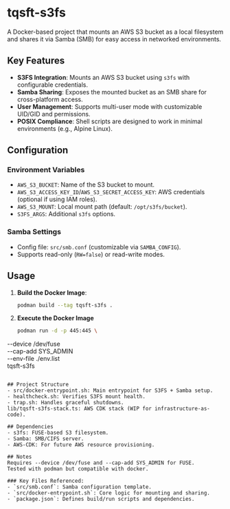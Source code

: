 # tqsft-s3fs

A Docker-based project that mounts an AWS S3 bucket as a local filesystem and shares it via Samba (SMB) for easy access in networked environments.

## Key Features
- **S3FS Integration**: Mounts an AWS S3 bucket using `s3fs` with configurable credentials.
- **Samba Sharing**: Exposes the mounted bucket as an SMB share for cross-platform access.
- **User Management**: Supports multi-user mode with customizable UID/GID and permissions.
- **POSIX Compliance**: Shell scripts are designed to work in minimal environments (e.g., Alpine Linux).

## Configuration
### Environment Variables
- `AWS_S3_BUCKET`: Name of the S3 bucket to mount.
- `AWS_S3_ACCESS_KEY_ID`/`AWS_S3_SECRET_ACCESS_KEY`: AWS credentials (optional if using IAM roles).
- `AWS_S3_MOUNT`: Local mount path (default: `/opt/s3fs/bucket`).
- `S3FS_ARGS`: Additional `s3fs` options.

### Samba Settings
- Config file: `src/smb.conf` (customizable via `SAMBA_CONFIG`).
- Supports read-only (`RW=false`) or read-write modes.

## Usage
1. **Build the Docker Image**:
   ```sh
   podman build --tag tqsft-s3fs .
   ```

2. **Execute the Docker Image**
    ```sh
   podman run -d -p 445:445 \
  --device /dev/fuse \
  --cap-add SYS_ADMIN \
  --env-file ./env.list \
  tqsft-s3fs
  ```

## Project Structure
- src/docker-entrypoint.sh: Main entrypoint for S3FS + Samba setup.
- healthcheck.sh: Verifies S3FS mount health.
- trap.sh: Handles graceful shutdowns.
lib/tqsft-s3fs-stack.ts: AWS CDK stack (WIP for infrastructure-as-code).

## Dependencies
- s3fs: FUSE-based S3 filesystem.
- Samba: SMB/CIFS server.
- AWS-CDK: For future AWS resource provisioning.

## Notes
Requires --device /dev/fuse and --cap-add SYS_ADMIN for FUSE.
Tested with podman but compatible with docker.

### Key Files Referenced:
- `src/smb.conf`: Samba configuration template.
- `src/docker-entrypoint.sh`: Core logic for mounting and sharing.
- `package.json`: Defines build/run scripts and dependencies.